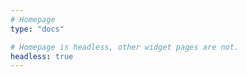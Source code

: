 ```yaml
---
# Homepage
type: "docs"

# Homepage is headless, other widget pages are not.
headless: true
---
```

